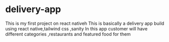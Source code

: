 # delivery-app
This is my first project on react nativeh
This is basically a delivery app build using react native,tailwind css ,sanity
In this app customer will have different categories ,restaurants and featured food for them
